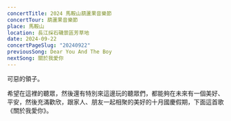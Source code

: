 ```yaml
---
concertTitle: 2024 馬鞍山葫蘆果音樂節
concertTour: 葫蘆果音樂節
place: 馬鞍山
location: 長江採石磯景區芳草地
date: 2024-09-22
concertPageSlug: "20240922"
previousSong: Dear You And The Boy
nextSong: 關於我愛你
---
```

可惡的領子。

希望在這裡的聽眾，然後還有特別來這邊玩的聽眾們，都能夠在未來有一個美好、平安，然後充滿歡欣，跟家人、朋友一起相聚的美好的十月國慶假期，下面這首歌《關於我愛你》。